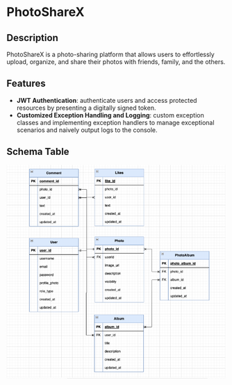 # PhotoShareX

## Description
PhotoShareX is a photo-sharing platform that allows users to effortlessly upload, organize, and share their photos with friends, family, and the others.

## Features
- **JWT Authentication**: authenticate users and access protected resources by presenting a digitally signed token.
- **Customized Exception Handling and Logging**: custom exception classes and implementing exception handlers to manage exceptional scenarios and naively output logs to the console.

## Schema Table 
![img.png](photosharex-diagram.png)

